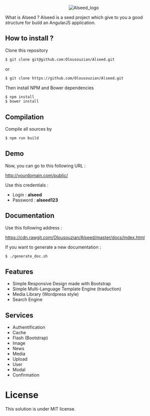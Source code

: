 <p align="center">
  <img src="http://i.imgur.com/gFaUB66.png" alt="Alseed_logo"/>
</p>

What is Alseed ? Alseed is a seed project which give to you a good structure for build an AngularJS application.

## How to install ?

Clone this repository
```sh
$ git clone git@github.com:Olousouzian/Alseed.git
```
or
```sh
$ git clone https://github.com/Olousouzian/Alseed.git
```


Then install NPM and Bower dependencies

```sh
$ npm install
$ bower install
```

## Compilation

Compile all sources by

```sh
$ npm run build
```

## Demo

Now, you can go to this following URL : 

http://yourdomain.com/public/

Use this credentials :

- Login : **alseed**
- Password : **alseed123**

## Documentation

Use this following address : 

https://cdn.rawgit.com/Olousouzian/Alseed/master/docs/index.html

If you want to generate a new documentation :

```sh
$ ./generate_doc.sh
```

## Features

- Simple Responsive Design made with Bootstrap
- Simple Multi-Language Template Engine (traduction)
- Media Library (Wordpress style)
- Search Engine

## Services

- Authentification
- Cache
- Flash (Bootstrap)
- Image
- News
- Media
- Upload
- User
- Modal
- Confirmation

# License

This solution is under MIT license.
